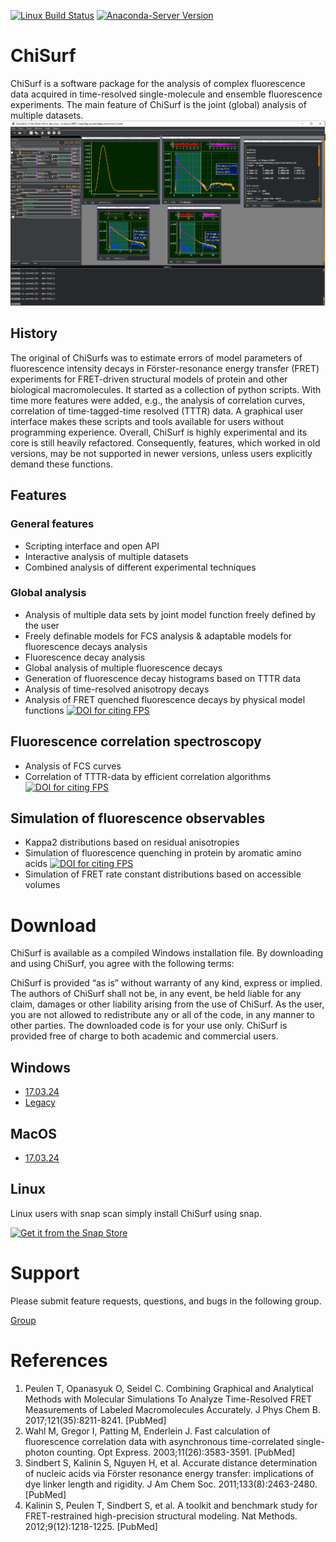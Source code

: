 [![Linux Build Status](https://travis-ci.org/Fluorescence-Tools/ChiSurf.svg?branch=master)](https://travis-ci.org/Fluorescence-Tools/ChiSurf)
[![Anaconda-Server Version](https://anaconda.org/tpeulen/chisurf/badges/version.svg)](https://anaconda.org/tpeulen/chisurf)


# ChiSurf
ChiSurf is a software package for the analysis of complex fluorescence data acquired in time-resolved single-molecule 
and ensemble fluorescence experiments. The main feature of ChiSurf is the joint (global) analysis of multiple datasets.
![ChiSurf GUI][1]
 
 
## History
The original of ChiSurfs was to estimate errors of model parameters of fluorescence intensity decays in 
Förster-resonance energy transfer (FRET) experiments for FRET-driven structural models of protein and other 
biological macromolecules. It started as a collection of python scripts. With time more features were added, e.g., 
the analysis of correlation curves, correlation of time-tagged-time resolved (TTTR) data. A graphical user interface 
makes these scripts and tools available for users without programming experience.
Overall, ChiSurf is highly experimental and its core is still heavily refactored. Consequently, features, which worked 
in old versions, may be not supported in newer versions, unless users explicitly demand these functions.

## Features
### General features
* Scripting interface and open API
* Interactive analysis of multiple datasets
* Combined analysis of different experimental techniques

### Global analysis
* Analysis of multiple data sets by joint model function freely defined by the user
* Freely definable models for FCS analysis & adaptable models for fluorescence decays analysis
* Fluorescence decay analysis
* Global analysis of multiple fluorescence decays
* Generation of fluorescence decay histograms based on TTTR data
* Analysis of time-resolved anisotropy decays
* Analysis of FRET quenched fluorescence decays by physical model functions 
[![DOI for citing FPS](https://img.shields.io/badge/DOI-10.1021/acs.jpcb.7b03441.2222-blue.svg)](http://pubs.acs.org/doi/abs/10.1021/acs.jpcb.7b03441)

## Fluorescence correlation spectroscopy
* Analysis of FCS curves
* Correlation of TTTR-data by efficient correlation algorithms 
[![DOI for citing FPS](https://img.shields.io/badge/DOI-10.1364/OE.11.003583.2222-blue.svg)](https://doi.org/10.1364/OE.11.003583)

## Simulation of fluorescence observables
* Kappa2 distributions based on residual anisotropies 
* Simulation of fluorescence quenching in protein by aromatic amino acids 
[![DOI for citing FPS](https://img.shields.io/badge/DOI-10.1021/acs.jpcb.7b03441.2222-blue.svg)](http://pubs.acs.org/doi/abs/10.1021/acs.jpcb.7b03441)
* Simulation of FRET rate constant distributions based on accessible volumes

# Download
ChiSurf is available as a compiled Windows installation file. By downloading and using ChiSurf, you agree with the 
following terms:

ChiSurf is provided “as is” without warranty of any kind, express or implied. The authors of ChiSurf shall not be, in 
any event, be held liable for any claim, damages or other liability arising from the use of ChiSurf. As the user, you 
are not allowed to redistribute any or all of the code, in any manner to other parties. The downloaded code is for 
your use only. ChiSurf is provided free of charge to both academic and commercial users.

## Windows

* [17.03.24](https://drive.google.com/open?id=1XJJDW9ESdGqDUhYOj06Lztajn6se3nDe)
* [Legacy](https://drive.google.com/open?id=1GT8i_ZVnUXCIf_GBhk3TaS-T3DRhWHD2)

## MacOS

* [17.03.24](https://drive.google.com/open?id=169CTwRLGw0-_3BB69-Soh4QlrveWrEvo)

## Linux

Linux users with snap scan simply install ChiSurf using snap.

[![Get it from the Snap Store](https://snapcraft.io/static/images/badges/en/snap-store-white.svg)](https://snapcraft.io/chisurf)

# Support
Please submit feature requests, questions, and bugs in the following group.

[Group](https://groups.google.com/d/forum/chisurf-software)


# References
1. Peulen T, Opanasyuk O, Seidel C. Combining Graphical and Analytical Methods with Molecular Simulations To Analyze 
Time-Resolved FRET Measurements of Labeled Macromolecules Accurately. J Phys Chem B. 2017;121(35):8211-8241. [PubMed]
2. Wahl M, Gregor I, Patting M, Enderlein J. Fast calculation of fluorescence correlation data with asynchronous 
time-correlated single-photon counting. Opt Express. 2003;11(26):3583-3591. [PubMed]
3. Sindbert S, Kalinin S, Nguyen H, et al. Accurate distance determination of nucleic acids via Förster resonance 
energy transfer: implications of dye linker length and rigidity. J Am Chem Soc. 2011;133(8):2463-2480. [PubMed]
4. Kalinin S, Peulen T, Sindbert S, et al. A toolkit and benchmark study for FRET-restrained high-precision structural 
modeling. Nat Methods. 2012;9(12):1218-1225. [PubMed]

[1]: /docs/pictures/chisurf_gui.png "ChiSurf GUI"
